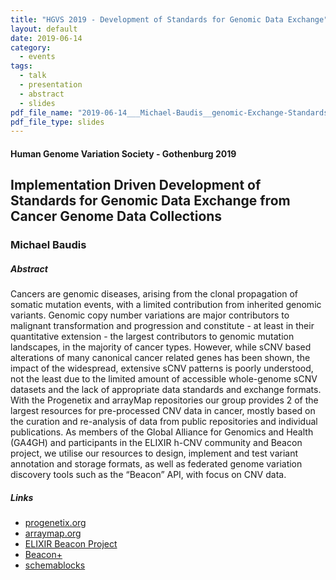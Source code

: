 ```yaml
---
title: "HGVS 2019 - Development of Standards for Genomic Data Exchange"
layout: default
date: 2019-06-14
category:
  - events
tags:
  - talk
  - presentation
  - abstract
  - slides
pdf_file_name: "2019-06-14___Michael-Baudis__genomic-Exchange-Standards-from-Cancer-Genome-Data__HGVS2019.pdf"
pdf_file_type: slides
---
```


#### Human Genome Variation Society - Gothenburg 2019
## Implementation Driven Development of Standards for Genomic Data Exchange from Cancer Genome Data Collections
### Michael Baudis

##### Abstract

Cancers are genomic diseases, arising from the clonal propagation of somatic mutation events, with a limited contribution from inherited genomic variants. Genomic copy number variations are major contributors to malignant transformation and progression and constitute - at least in their quantitative extension - the largest contributors to genomic mutation landscapes, in the majority of cancer types. However, while sCNV based alterations of many canonical cancer related genes has been shown, the impact of the widespread, extensive sCNV patterns is poorly understood, not the least due to the limited amount of accessible whole-genome sCNV datasets and the lack of appropriate data standards and exchange formats.
With the Progenetix and arrayMap repositories our group provides 2 of the largest resources for pre-processed CNV data in cancer, mostly based on the curation and re-analysis of data from public repositories and individual publications. As members of the Global Alliance for Genomics and Health (GA4GH) and participants in the ELIXIR h-CNV community and Beacon project, we utilise our resources to design, implement and test variant annotation and storage formats, as well as federated genome variation discovery tools such as the “Beacon” API, with focus on CNV data.

##### Links

* [progenetix.org](http://progenetix.org)
* [arraymap.org](http://arraymap.org)
* [ELIXIR Beacon Project](http://beacon-project.io)
* [Beacon+](http://beacon.progenetix.org)
* [schemablocks](http://schemablocks.org)


